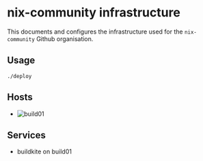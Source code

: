 # nix-community infrastructure

This documents and configures the infrastructure used for the `nix-community` Github organisation.

## Usage

`./deploy`

## Hosts

* ![build01](https://healthchecks.io/badge/c9e58e14-c706-4084-959b-17b06fbd124f/QFBOLbO1/build01.svg)

## Services

* buildkite on build01
